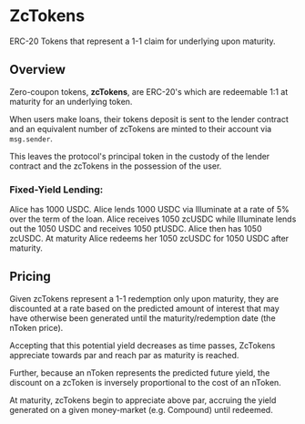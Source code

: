 # ZcTokens

ERC-20 Tokens that represent a 1-1 claim for underlying upon maturity.

## Overview

Zero-coupon tokens, **zcTokens**, are ERC-20's which are redeemable 1:1 at maturity for an underlying token. 

When users make loans, their tokens deposit is sent to the lender contract and an equivalent number of zcTokens are minted to their account via `msg.sender`.

This leaves the protocol's principal token in the custody of the lender contract and the zcTokens in the possession of the user.

### Fixed-Yield Lending:
Alice has 1000 USDC.
Alice lends 1000 USDC via Illuminate at a rate of 5% over the term of the loan.
Alice receives 1050 zcUSDC while Illuminate lends out the 1050 USDC and receives 1050 ptUSDC.
Alice then has 1050 zcUSDC. At maturity Alice redeems her 1050 zcUSDC for 1050 USDC after maturity.

## Pricing

Given zcTokens represent a 1-1 redemption only upon maturity, they are discounted at a rate based on the predicted amount of interest that may have otherwise been generated until the maturity/redemption date (the nToken price).

Accepting that this potential yield decreases as time passes, ZcTokens appreciate towards par and reach par as maturity is reached.

Further, because an nToken represents the predicted future yield, the discount on a zcToken is inversely proportional to the cost of an nToken.

At maturity, zcTokens begin to appreciate above par, accruing the yield generated on a given money-market (e.g. Compound) until redeemed.
